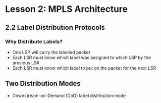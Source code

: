 # Lesson 2: MPLS Architecture

## 2.2 Label Distribution Protocols

### Why Distribute Labels?

* One LSP will carry the labelled packet
* Each LSR must know which label was assigned to which LSP by the previous LSR
* Each LSR must know which label to put on the packet for the next LSR

## Two Distribution Modes

* Downstream-on-Demand (DoD) label distribution mode
